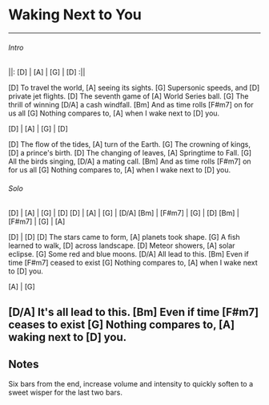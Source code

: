 # Waking Next to You
---
###### Intro
||: [D] | [A] | [G] | [D] :||

[D] To travel the world,
[A] seeing its sights.
[G] Supersonic speeds, and
[D] private jet flights.
[D] The seventh game of
[A] World Series ball.
[G] The thrill of winning
[D/A] a cash windfall.
[Bm] And as time rolls
[F#m7] on for us all
[G] Nothing compares to,
[A] when I wake next to
[D] you.

[D] | [A] | [G] | [D]

[D] The flow of the tides,
[A] turn of the Earth.
[G] The crowning of kings,
[D] a prince's birth.
[D] The changing of leaves,
[A] Springtime to Fall.
[G] All the birds singing,
[D/A] a mating call.
[Bm] And as time rolls
[F#m7] on for us all
[G] Nothing compares to,
[A] when I wake next to
[D] you.

###### Solo
[D] | [A] | [G] | [D]
[D] | [A] | [G] | [D/A]
[Bm] | [F#m7] | [G] | [D]
[Bm] | [F#m7] | [G] | [A]

[D] | [D]
[D] The stars came to form,
[A] planets took shape.
[G] A fish learned to walk,
[D] across landscape.
[D] Meteor showers,
[A] solar eclipse.
[G] Some red and blue moons.
[D/A] All lead to this.
[Bm] Even if time
[F#m7] ceased to exist
[G] Nothing compares to,
[A] when I wake next to
[D] you.

[A] | [G]

[D/A] It's all lead to this.
[Bm] Even if time
[F#m7] ceases to exist
[G] Nothing compares to,
[A] waking next to
[D] you.
---
## Notes
Six bars from the end, increase volume and intensity to quickly soften to a sweet wisper for the last two bars.

